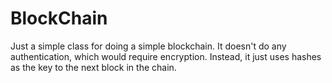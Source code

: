 # BlockChain

Just a simple class for doing a simple blockchain. It doesn't do any authentication, which would require encryption.
Instead, it just uses hashes as the key to the next block in the chain.
